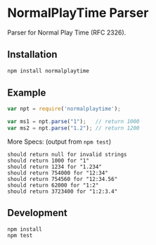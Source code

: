 # NormalPlayTime Parser

Parser for Normal Play Time (RFC 2326).

## Installation

```bash
npm install normalplaytime
```

## Example

```js
var npt = require('normalplaytime');

var ms1 = npt.parse("1");   // return 1000
var ms2 = npt.parse("1.2"); // return 1200

```

More Specs: (output from `npm test`)

```
should return null for invalid strings
should return 1000 for "1"
should return 1234 for "1.234"
should return 754000 for "12:34"
should return 754560 for "12:34.56"
should return 62000 for "1:2"
should return 3723400 for "1:2:3.4"
```

## Development

```
npm install
npm test
```
